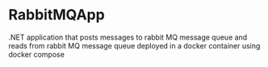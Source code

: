 # RabbitMQApp
.NET application that posts messages to rabbit MQ message queue and reads from rabbit MQ message queue deployed in a docker container using docker compose
